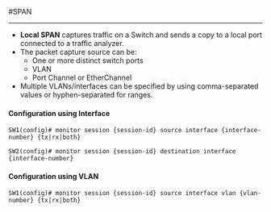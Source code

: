 #SPAN
***
- **Local SPAN** captures traffic on a Switch and sends a copy to a local port connected to a traffic analyzer.
- The packet capture source can be:
	- One or more distinct switch ports
	- VLAN
	- Port Channel or EtherChannel
- Multiple VLANs/interfaces can be specified by using comma-separated values or hyphen-separated for ranges.


#### Configuration using Interface
```
SW1(config)# monitor session {session-id} source interface {interface-number} {tx|rx|both}

SW2(config)# monitor session {session-id} destination interface {interface-number} 
```


#### Configuration using VLAN
```
SW1(config)# monitor session {session-id} source interface vlan {vlan-number} {tx|rx|both}
```


